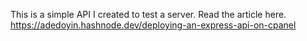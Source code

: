 
This is a simple API I created to test a server. Read the article here. https://adedoyin.hashnode.dev/deploying-an-express-api-on-cpanel
